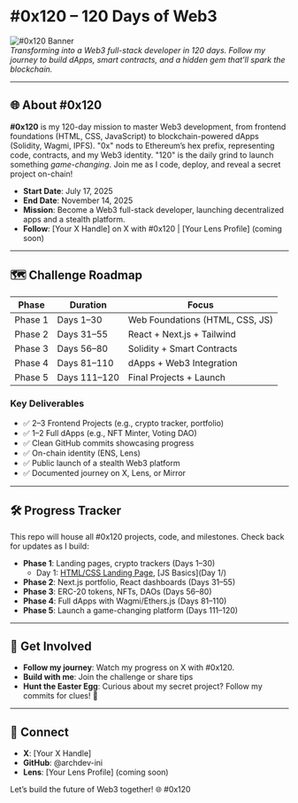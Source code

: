 # #0x120 – 120 Days of Web3

![#0x120 Banner](https://via.placeholder.com/1200x675/000000/0A0C3D?text=%230x120+-+Day+0)  
*Transforming into a Web3 full-stack developer in 120 days. Follow my journey to build dApps, smart contracts, and a hidden gem that’ll spark the blockchain.*

---

## 🌐 About #0x120

**#0x120** is my 120-day mission to master Web3 development, from frontend foundations (HTML, CSS, JavaScript) to blockchain-powered dApps (Solidity, Wagmi, IPFS). "0x" nods to Ethereum’s hex prefix, representing code, contracts, and my Web3 identity. "120" is the daily grind to launch something *game-changing*. Join me as I code, deploy, and reveal a secret project on-chain!

- **Start Date**: July 17, 2025  
- **End Date**: November 14, 2025  
- **Mission**: Become a Web3 full-stack developer, launching decentralized apps and a stealth platform.  
- **Follow**: [Your X Handle] on X with #0x120 | [Your Lens Profile] (coming soon)

---

## 🗺️ Challenge Roadmap

| Phase   | Duration     | Focus                           |
|---------|--------------|---------------------------------|
| Phase 1 | Days 1–30    | Web Foundations (HTML, CSS, JS) |
| Phase 2 | Days 31–55   | React + Next.js + Tailwind      |
| Phase 3 | Days 56–80   | Solidity + Smart Contracts      |
| Phase 4 | Days 81–110  | dApps + Web3 Integration        |
| Phase 5 | Days 111–120 | Final Projects + Launch         |

### Key Deliverables
- ✅ 2–3 Frontend Projects (e.g., crypto tracker, portfolio)
- ✅ 1–2 Full dApps (e.g., NFT Minter, Voting DAO)
- ✅ Clean GitHub commits showcasing progress
- ✅ On-chain identity (ENS, Lens)
- ✅ Public launch of a stealth Web3 platform
- ✅ Documented journey on X, Lens, or Mirror

---

## 🛠️ Progress Tracker
This repo will house all #0x120 projects, code, and milestones. Check back for updates as I build:
- **Phase 1**: Landing pages, crypto trackers (Days 1–30)
  - Day 1: [HTML/CSS Landing Page](index.html), [JS Basics](Day 1/)
- **Phase 2**: Next.js portfolio, React dashboards (Days 31–55)
- **Phase 3**: ERC-20 tokens, NFTs, DAOs (Days 56–80)
- **Phase 4**: Full dApps with Wagmi/Ethers.js (Days 81–110)
- **Phase 5**: Launch a game-changing platform (Days 111–120)
---

## 🚀 Get Involved

- **Follow my journey**: Watch my progress on X with #0x120.  
- **Build with me**: Join the challenge or share tips  
- **Hunt the Easter Egg**: Curious about my secret project? Follow my commits for clues! 👀  

---

## 📌 Connect

- **X**: [Your X Handle]  
- **GitHub**: @archdev-ini
- **Lens**: [Your Lens Profile] (coming soon)  


Let’s build the future of Web3 together! 🌐 #0x120